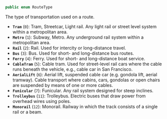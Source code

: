 ```csharp
public enum RouteType
```

The type of transportation used on a route.

* **`Tram`** (`0`): Tram, Streetcar, Light rail. Any light rail or street level system within a metropolitan area.
* **`Metro`** (`1`): Subway, Metro. Any underground rail system within a metropolitan area.
* **`Rail`** (`2`): Rail. Used for intercity or long-distance travel.
* **`Bus`** (`3`): Bus. Used for short- and long-distance bus routes.
* **`Ferry`** (`4`): Ferry. Used for short- and long-distance boat service.
* **`CableTram`** (`5`): Cable tram. Used for street-level rail cars where the cable runs beneath the vehicle, e.g., cable car in San Francisco.
* **`AerialLift`** (`6`): Aerial lift, suspended cable car (e.g. gondola lift, aerial tramway). Cable transport where cabins, cars, gondolas or open chairs are suspended by means of one or more cables.
* **`Funicular`** (`7`): Funicular. Any rail system designed for steep inclines.
* **`Trolleybus`** (`11`): Trolleybus. Electric buses that draw power from overhead wires using poles.
* **`Monorail`** (`12`): Monorail. Railway in which the track consists of a single rail or a beam.